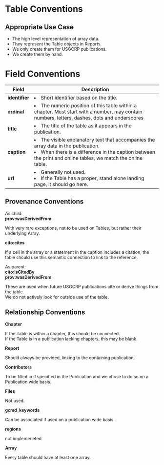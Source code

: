 # Table Conventions

## Appropriate Use Case

- The high level representation of array data.  
- They represent the Table objects in Reports.  
- We only create them for USGCRP publications.  
- We create them by hand.  

# Field Conventions

| Field | Description |
|-------|------------- | 
|**identifier**|<li>Short identifier based on the title.|
|**ordinal**|<li>The numeric position of this table within a chapter. Must start with a number, may contain numbers, letters, dashes, dots and underscores|
|**title**|<li>The title of the table as it appears in the publication.|
|**caption**|<li>The visible explanatory text that accompanies the array data in the publication.  <li>When there is a difference in the caption between the print and online tables, we match the online table.|  
|**url**|<li>Generally not used.  <li>If the Table has a proper, stand alone landing page, it should go here.  |


## Provenance Conventions

As child:  
**prov:wasDerivedFrom**  

With very rare exceptions, not to be used on Tables, but rather their underlying Array.

**cito:cites**

If a cell in the array or a statement in the caption includes a citation, the table should use this semantic connection to link to the reference.

As parent:  
**cito:isCitedBy**  
**prov:wasDerivedFrom**  

These are used when future USGCRP publications cite or derive things from the table.  
We do not actively look for outside use of the table.  

## Relationship Conventions

**Chapter**

If the Table is within a chapter, this should be connected.  
If the Table is in a publication lacking chapters, this may be blank.  

**Report**

Should always be provided, linking to the containing publication.  

**Contributors**

To be filled in if specified in the Publication and we chose to do so on a Publication wide basis.

**Files**

Not used.

**gcmd_keywords**

Can be associated if used on a publication wide basis.  

**regions**

not implemeneted

**Array**

Every table should have at least one array.
